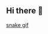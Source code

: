 ## Hi there 👋
[snake gif](https://github.com/RitaJeveaux/RitaJeveaux/blob/output/github-snake-dark.svg)
<!--!



**RitaJeveaux/RitaJeveaux** is a ✨ _special_ ✨ repository because its `README.md` (this file) appears on your GitHub profile.
![snake gif](https://github.com/RitaJeveaux/RitaJeveaux/blob/output/github-snake-dark.svg)
Passionate about technology, Knowledge in Javascript, Phyton, PHP, C, C ++, ASP, Agile methodologies, GitHub, React, Redux, Hooks, MongoDB, MySQL ... 
Here are some ideas to get you started:
 
- 🔭 I’m currently working on ...
- 🌱 I’m currently learning ...
- 👯 I’m looking to collaborate on ...
- 🤔 I’m looking for help with ...
- 💬 Ask me about ...
- 📫 How to reach me: ...
- 😄 Pronouns: ...
- ⚡ Fun fact: ...
-->

